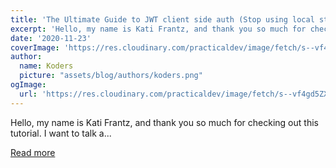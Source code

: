 ```yaml
---
title: 'The Ultimate Guide to JWT client side auth (Stop using local storage!!!)'
excerpt: 'Hello, my name is Kati Frantz, and thank you so much for checking out this tutorial. I want to talk a...'
date: '2020-11-23'
coverImage: 'https://res.cloudinary.com/practicaldev/image/fetch/s--vf4gd5ZX--/c_imagga_scale,f_auto,fl_progressive,h_420,q_auto,w_1000/https://res.cloudinary.com/bahdcoder/image/upload/v1606010752/Bg_aa7556.png'
author:
  name: Koders
  picture: "assets/blog/authors/koders.png"
ogImage:
  url: 'https://res.cloudinary.com/practicaldev/image/fetch/s--vf4gd5ZX--/c_imagga_scale,f_auto,fl_progressive,h_420,q_auto,w_1000/https://res.cloudinary.com/bahdcoder/image/upload/v1606010752/Bg_aa7556.png'
---
```


Hello, my name is Kati Frantz, and thank you so much for checking out this tutorial. I want to talk a...

[Read more](https://dev.to/bahdcoder/the-ultimate-guide-to-jwt-client-side-auth-stop-using-local-storage-3an9)
